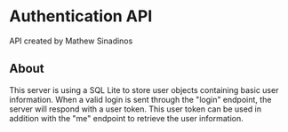 # Authentication API
API created by Mathew Sinadinos

## About
This server is using a SQL Lite to store user objects containing basic user information. When a valid login is sent through the "login" endpoint, the server will respond with a user token. This user token can be used in addition with the "me" endpoint to retrieve the user information.